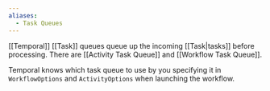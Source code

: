 ```yaml
---
aliases:
  - Task Queues
---
```

[[Temporal]] [[Task]] queues queue up the incoming [[Task|tasks]] before processing. There are [[Activity Task Queue]] and [[Workflow Task Queue]].

Temporal knows which task queue to use by you specifying it in `WorkflowOptions` and `ActivityOptions` when launching the workflow.
